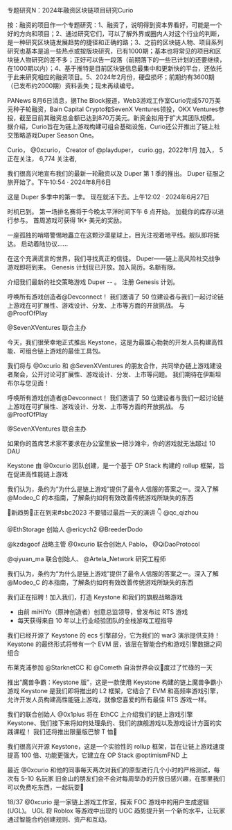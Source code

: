 专题研究N：2024年融资区块链项目研究Curio


按：融资的项目作一个专题研究：1、融资了，说明得到资本界看好，可能是一个好的方向和项目；2、通过研究它们，可以了解外界或圈内人对这个行业的判断，是一种研究区块链发展趋势的捷径和正确的路；3、之前的区块链人物、项目系列研究也基本是追一些热点或按版块研究，已有1000期；基本也将常见的项目和区块链人物研究的差不多；正好可以告一段落（前期落下的一些已计划的还要继续，在1000期以内）；4、基于推特是目前区块链信息最集中和更新快的平台，还依托于此来研究相应的融资项目。5、2024年2月份，硬盘损坏；前期约有3600期（已发布约2000期）资料丢失；现未再续编号。


PANews 8月6日消息，据The Block报道，Web3游戏工作室Curio完成570万美元种子轮融资，Bain Capital Crypto和SevenX Ventures领投，OKX Ventures参投，截至目前其融资总金额已达到870万美元。新资金拟用于扩大其团队规模。
据介绍，Curio旨在为链上游戏构建可组合基础设施，Curio还公开推出了链上社交策略游戏Duper Season One。

Curio，
@0xcurio，
Creator of 
@playduper，
curio.gg，2022年1月 加入，
5 正在关注，
6,774 关注者,


我们很高兴地宣布我们的最新一轮融资以及 Duper 第 1 季的推出。
Duper 征服之旅开始了。下午10:54 · 2024年8月6日

这是 Duper 多季中的第一季。
现在就活下去。上午12:02 · 2024年6月27日

时机已到。
第一场排名赛将于今晚太平洋时间下午 6 点开始。
加载你的库存以进行参与。
首周游戏可获得 1K+ 美元的奖励。

一座孤独的哨塔警惕地矗立在这颗沙漠星球上，目光注视着地平线。舰队即将抵达。
启动着陆协议……

在这个充满谎言的世界，我们寻找真正的信徒。
Duper——链上高风险社交战争游戏即将到来。
Genesis 计划现已开放。加入简历。名额有限。

介绍我们最新的社交策略游戏 Duper -- 。
注册 Genesis 计划。

呼唤所有游戏创造者@Devconnect！
我们邀请了 50 位建设者与我们一起讨论链上游戏在可扩展性、游戏设计、分发、上市等方面的开放挑战。
与
@ProofOfPlay
 
@SevenXVentures
联合主办

今天，我们很荣幸地正式推出 Keystone，这是为最雄心勃勃的开发人员构建高性能、可组合链上游戏的最佳工具包。

我们将与
@0xcurio
和
@SevenXVentures
的朋友合作，共同举办链上游戏建设者聚会，公开讨论可扩展性、游戏设计、分发、上市等问题。
我们期待在伊斯坦布尔与您见面！

呼唤所有游戏创造者@Devconnect！
我们邀请了 50 位建设者与我们一起讨论链上游戏在可扩展性、游戏设计、分发、上市等方面的开放挑战。
与
@ProofOfPlay
 
@SevenXVentures
联合主办

如果你的首席艺术家不要求在办公室里放一把沙滩伞，你的游戏就无法超过 10 DAU

Keystone 由
@0xcurio
团队创建，是一个基于 OP Stack 构建的 rollup 框架，旨在促进高性能链上游戏

我们认为，条约为“为什么是链上游戏”提供了最令人信服的答案之一。深入了解
@Modeo_C
的本指南，了解条约如何有效改善传统游戏所缺失的东西

🌟新趋势🌟正在到来#sbc2023
不要错过最后一天的演讲
👇
@qc_qizhou
 
@EthStorage
创始人
@ericych2 
@BreederDodo

@kzdagoof
战略主管
@0xcurio
联合创始人
Pablo， 
@QiDaoProtocol

@qiyuan_ma
联合创始人、 
@Artela_Network
研究工程师

我们认为，条约为“为什么是链上游戏”提供了最令人信服的答案之一。深入了解
@Modeo_C
的本指南，了解条约如何有效改善传统游戏所缺失的东西

我们正在招聘！加入我们，打造 Keystone 和我们的旗舰战略游戏
- 由前 miHiYo（原神创造者）创意总监领导，曾发布过 RTS 游戏
- 每天获得来自 10 年以上行业经验团队的全栈游戏工程指导

我们已经开源了 Keystone 的 ecs 引擎部分，它为我们的 war3 演示提供支持！Keystone 的最终形式将带有一个 EVM 层，该层在智能合约和游戏引擎数据之间组合

布莱克浦参加
@StarknetCC
和
@Cometh
自治世界会议🤙度过了忙碌的一天

推出“魔兽争霸：Keystone 版”，这是一款使用 Keystone 构建的链上魔兽争霸小游戏
Keystone 是我们即将推出的 L2 框架，它结合了 EVM 和高频率游戏引擎，允许开发人员构建高性能链上游戏，就像您喜爱的所有最佳 RTS 游戏一样。

我们的联合创始人
@0x1plus
将在 EthCC 上介绍我们的链上游戏引擎 Keystone、我们接下来将如何处理条约、我们的旗舰游戏以及游戏设计方面的实践课程！
我们还将推出限量版巴黎 T 恤🤔

我们很高兴开源 Keystone，这是一个实验性的 rollup 框架，旨在让链上游戏速度提高 100 倍、功能更强大，它建立在 OP Stack @optimismFND 上

最近
@0xcurio
和他的同事每天两次对我们的原型进行几个小时的严格测试，每次有 5-10 名玩家
旧金山的朋友们会不会对每周举办的开放日感兴趣，在那里我们可以免费吃东西，一起玩耍🤔

18/37 
@0xcurio
是一家链上游戏工作室，探索 FOC 游戏中的用户生成逻辑 (UGL)。
UGL 将 Roblox 等游戏中出现的 UGC 趋势提升到一个新的水平，让玩家通过智能合约创建规则、资产和互动。
